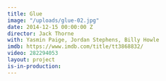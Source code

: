 ```yaml
---
title: Glue
image: "/uploads/glue-02.jpg"
date: 2014-12-15 00:00:00 Z
director: Jack Thorne
with: Yasmin Paige, Jordan Stephens, Billy Howle
imdb: https://www.imdb.com/title/tt3868832/
video: 282294053
layout: project
is-in-production: 
---
```


